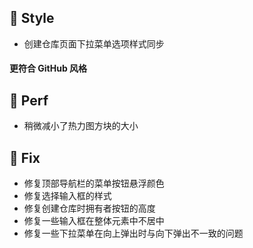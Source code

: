 ## 🌈 Style

- 创建仓库页面下拉菜单选项样式同步

#### 更符合 GitHub 风格

## 🎈 Perf

- 稍微减小了热力图方块的大小

## 🐞 Fix

- 修复顶部导航栏的菜单按钮悬浮颜色
- 修复选择输入框的样式
- 修复创建仓库时拥有者按钮的高度
- 修复一些输入框在整体元素中不居中
- 修复一些下拉菜单在向上弹出时与向下弹出不一致的问题
